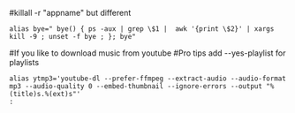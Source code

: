 #killall -r "appname" but different

```
alias bye=" bye() { ps -aux | grep \$1 |  awk '{print \$2}' | xargs kill -9 ; unset -f bye ; }; bye"
```

#If you like to download music from youtube
#Pro tips add --yes-playlist for playlists
```
alias ytmp3='youtube-dl --prefer-ffmpeg --extract-audio --audio-format mp3 --audio-quality 0 --embed-thumbnail --ignore-errors --output "%(title)s.%(ext)s"'
:
